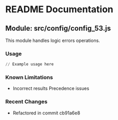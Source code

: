 # README Documentation

## Module: src/config/config_53.js

This module handles logic errors operations.

### Usage

```python
// Example usage here
```

### Known Limitations

- Incorrect results Precedence issues

### Recent Changes

- Refactored in commit cb91a6e8
